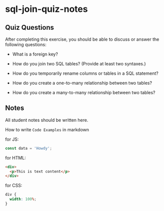 # sql-join-quiz-notes

## Quiz Questions

After completing this exercise, you should be able to discuss or answer the following questions:

- What is a foreign key?

- How do you join two SQL tables? (Provide at least two syntaxes.)

- How do you temporarily rename columns or tables in a SQL statement?

- How do you create a one-to-many relationship between two tables?

- How do you create a many-to-many relationship between two tables?

## Notes

All student notes should be written here.

How to write `Code Examples` in markdown

for JS:

```javascript
const data = 'Howdy';
```

for HTML:

```html
<div>
  <p>This is text content</p>
</div>
```

for CSS:

```css
div {
  width: 100%;
}
```
